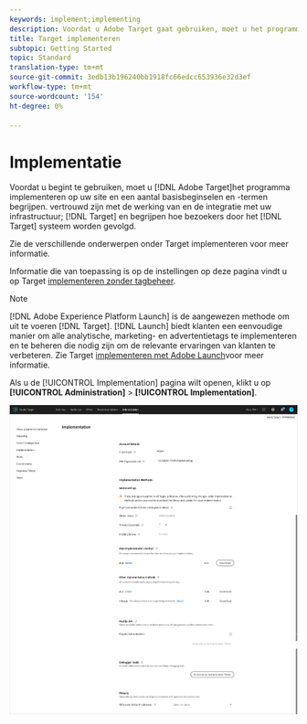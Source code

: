 ```yaml
---
keywords: implement;implementing
description: Voordat u Adobe Target gaat gebruiken, moet u het programma implementeren op uw site, enkele basisbeginselen en -termen begrijpen, vertrouwd zijn met de werking en integratie van Target met uw infrastructuur en begrijpen hoe bezoekers worden bijgehouden door het Target-systeem.
title: Target implementeren
subtopic: Getting Started
topic: Standard
translation-type: tm+mt
source-git-commit: 3edb13b196240bb1918fc66edcc653936e32d3ef
workflow-type: tm+mt
source-wordcount: '154'
ht-degree: 0%

---
```



# Implementatie

Voordat u begint te gebruiken, moet u [!DNL Adobe Target]het programma implementeren op uw site en een aantal basisbeginselen en -termen begrijpen. vertrouwd zijn met de werking van en de integratie met uw infrastructuur; [!DNL Target] en begrijpen hoe bezoekers door het [!DNL Target] systeem worden gevolgd.

Zie de verschillende onderwerpen onder Target [](/help/c-implementing-target/implementing-target.md)implementeren voor meer informatie.

Informatie die van toepassing is op de instellingen op deze pagina vindt u op Target [implementeren zonder tagbeheer](/help/c-implementing-target/c-implementing-target-for-client-side-web/how-to-deployatjs/implementing-target-without-a-tag-manager.md).

>[!NOTE]
>
>[!DNL Adobe Experience Platform Launch] is de aangewezen methode om uit te voeren [!DNL Target]. [!DNL Launch] biedt klanten een eenvoudige manier om alle analytische, marketing- en advertentietags te implementeren en te beheren die nodig zijn om de relevante ervaringen van klanten te verbeteren. Zie Target [implementeren met Adobe Launch](/help/c-implementing-target/c-implementing-target-for-client-side-web/how-to-deployatjs/cmp-implementing-target-using-adobe-launch.md)voor meer informatie.

Als u de [!UICONTROL Implementation] pagina wilt openen, klikt u op **[!UICONTROL Administration]** > **[!UICONTROL Implementation]**.

![Implementatiepagina](/help/administrating-target/assets/implementation.png)